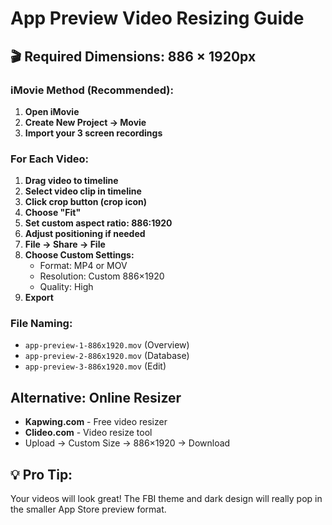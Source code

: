 # App Preview Video Resizing Guide

## 🎬 Required Dimensions: 886 × 1920px

### iMovie Method (Recommended):

1. **Open iMovie**
2. **Create New Project → Movie**
3. **Import your 3 screen recordings**

### For Each Video:
1. **Drag video to timeline**
2. **Select video clip in timeline**
3. **Click crop button (crop icon)**
4. **Choose "Fit"**
5. **Set custom aspect ratio: 886:1920**
6. **Adjust positioning if needed**
7. **File → Share → File**
8. **Choose Custom Settings:**
   - Format: MP4 or MOV
   - Resolution: Custom 886×1920
   - Quality: High
9. **Export**

### File Naming:
- `app-preview-1-886x1920.mov` (Overview)
- `app-preview-2-886x1920.mov` (Database)  
- `app-preview-3-886x1920.mov` (Edit)

## Alternative: Online Resizer
- **Kapwing.com** - Free video resizer
- **Clideo.com** - Video resize tool
- Upload → Custom Size → 886×1920 → Download

## 💡 Pro Tip:
Your videos will look great! The FBI theme and dark design 
will really pop in the smaller App Store preview format.